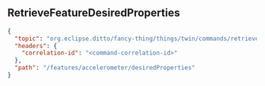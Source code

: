 ## RetrieveFeatureDesiredProperties

```json
{
  "topic": "org.eclipse.ditto/fancy-thing/things/twin/commands/retrieve",
  "headers": {
    "correlation-id": "<command-correlation-id>"
  },
  "path": "/features/accelerometer/desiredProperties"
}
```